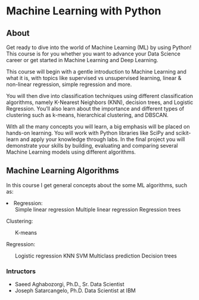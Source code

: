 # Machine Learning with Python

## About 

Get ready to dive into the world of Machine Learning (ML) by using Python! This course is for you whether you want to advance your Data Science career or get started in Machine Learning and Deep Learning.  

This course will begin with a gentle introduction to Machine Learning and what it is, with topics like supervised vs unsupervised learning, linear & non-linear regression, simple regression and more.  

You will then dive into classification techniques using different classification algorithms, namely K-Nearest Neighbors (KNN), decision trees, and Logistic Regression. You’ll also learn about the importance and different types of clustering such as k-means, hierarchical clustering, and DBSCAN. 

With all the many concepts you will learn, a big emphasis will be placed on hands-on learning. You will work with Python libraries like SciPy and scikit-learn and apply your knowledge through labs. In the final project you will demonstrate your skills by building, evaluating and comparing several Machine Learning models using different algorithms.

## Machine Learning Algorithms 

In this course I get general concepts about the some ML algorithms, such as:

<li>
Regression:
    <ul>
    Simple linear regression
    Multiple linear regression
    Regression trees
    </ul>

Clustering:
    <ul>
    K-means
    </ul>

Regression:
    <ul>
    Logistic regression
    KNN
    SVM
    Multiclass prediction
    Decision trees
    </ul>
</li>

### Intructors

* Saeed Aghabozorgi, Ph.D., Sr. Data Scientist
* Joseph Satarcangelo, Ph.D. Data Scientist at IBM

